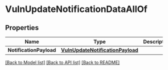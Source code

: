 # VulnUpdateNotificationDataAllOf

## Properties

Name | Type | Description | Notes
------------ | ------------- | ------------- | -------------
**NotificationPayload** | [**VulnUpdateNotificationPayload**](VulnUpdateNotificationPayload.md) |  | [optional] 

[[Back to Model list]](../README.md#documentation-for-models) [[Back to API list]](../README.md#documentation-for-api-endpoints) [[Back to README]](../README.md)


